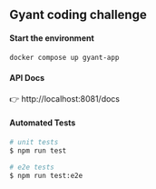 ## Gyant coding challenge

#### Start the environment

```bash
docker compose up gyant-app
```

#### API Docs

:point_right: http://localhost:8081/docs

#### Automated Tests

```bash
# unit tests
$ npm run test

# e2e tests
$ npm run test:e2e
```
